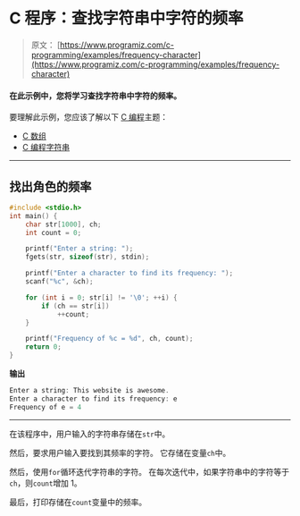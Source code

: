 # C 程序：查找字符串中字符的频率

> 原文： [https://www.programiz.com/c-programming/examples/frequency-character](https://www.programiz.com/c-programming/examples/frequency-character)

#### 在此示例中，您将学习查找字符串中字符的频率。

要理解此示例，您应该了解以下 [C 编程](/c-programming "C tutorial")主题：

*   [C 数组](/c-programming/c-arrays)
*   [C 编程字符串](/c-programming/c-strings)

* * *

## 找出角色的频率

```c
#include <stdio.h>
int main() {
    char str[1000], ch;
    int count = 0;

    printf("Enter a string: ");
    fgets(str, sizeof(str), stdin);

    printf("Enter a character to find its frequency: ");
    scanf("%c", &ch);

    for (int i = 0; str[i] != '\0'; ++i) {
        if (ch == str[i])
            ++count;
    }

    printf("Frequency of %c = %d", ch, count);
    return 0;
} 
```

**输出**

```c
Enter a string: This website is awesome.
Enter a character to find its frequency: e
Frequency of e = 4 
```

* * *

在该程序中，用户输入的字符串存储在`str`中。

然后，要求用户输入要找到其频率的字符。 它存储在变量`ch`中。

然后，使用`for`循环迭代字符串的字符。 在每次迭代中，如果字符串中的字符等于`ch`，则`count`增加 1。

最后，打印存储在`count`变量中的频率。